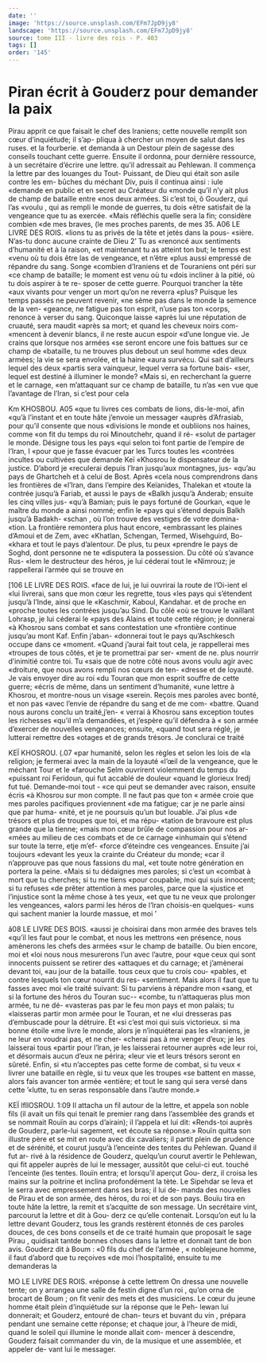 ```yaml
---
date: ''
image: 'https://source.unsplash.com/EFm7JpD9jy8'
landscape: 'https://source.unsplash.com/EFm7JpD9jy8'
source: tome III - livre des rois - P. 403
tags: []
order: '145'
---
```


# Piran écrit à Gouderz pour demander la paix

Pirau apprit ce que faisait le chef des Iraniens; cette nouvelle remplit son cœur d’inquiétude; il s’ap-
pliqua à chercher un moyen de salut dans les ruses. et la fourberie. et demanda à un Destour plein de sagesse des conseils touchant cette guerre. Ensuite il ordonna, pour dernière ressource, à un secrétaire d’écrire une lettre. qu’il adressait au Pehlewan.
ll commença la lettre par des louanges du Tout- Puissant, de Dieu qui était son asile contre les em- bûches du méchant Div, puis il continua ainsi : iule «demande en public et en secret au Créateur du «monde qu’il n’y ait plus de champ de bataille entre
«nos deux armées. Si c’est toi, ô Gouderz, qui l’as
«voulu , qui as rempli le monde de guerres, tu dois «être satisfait de la vengeance que tu as exercée. «Mais réfléchis quelle sera la fin; considère combien
«de mes braves, (le mes proches parents, de mes 35.
A06 LE LIVRE DES ROIS.
«lions tu as privés de la tête et jetés dans la pous- «sière. N’as-tu donc aucune crainte de Dieu 2’ Tu as «renoncé aux sentiments d’humanité et à la raison,
«et maintenant tu as atteint ton but; le temps est «venu où tu dois être las de vengeance, et n’être
«plus aussi empressé de répandre du sang. Songe «combien d’Iraniens et de Touraniens ont péri sur
«ce champ de bataille; le moment est venu où tu «dois incliner à la pitié, où tu dois aspirer à te re-
sposer de cette guerre. Pourquoi trancher la tête «aux vivants pour venger un mort qu’on ne reverra «plus? Puisque les temps passés ne peuvent revenir, «ne sème pas dans le monde la semence de la ven- «geance, ne fatigue pas ton esprit, n’use pas ton «corps, renonce à verser du sang. Quiconque laisse «après lui une réputation de cruauté, sera maudit «après sa mort; et quand les cheveux noirs com- «mencent à devenir blancs, il ne reste aucun espoir «d’une longue vie. Je crains que lorsque nos armées
«se seront encore une fois battues sur ce champ de «bataille, tu ne trouves plus debout un seul homme «des deux armées; la vie se sera envolée, et la haine «aura survécu. Qui sait d’ailleurs lequel des deux «partis sera vainqueur, lequel verra sa fortune bais- «ser, lequel est destiné à illuminer le monde?
«Mais si, en recherchant la guerre et le carnage, «en m’attaquant sur ce champ de bataille, tu n’as
«en vue que l’avantage de l’lran, si c’est pour cela

Km KHOSBOU. A05 «que tu livres ces combats de lions, dis-le-moi, afin
«qu’à l’instant et en toute hâte j’envoie un messager
«auprès d’Afrasiab, pour qu’il consente que nous «divisions le monde et oubliions nos haines, comme «on fit du temps du roi Minoutchehr, quand il ré- «solut de partager le monde. Désigne tous les pays «qui selon toi font partie de l’empire de l’lran,
I «pour que je fasse évacuer par les Turcs toutes les «contrées incultes ou cultivées que demande Keï «Khosrou le dispensateur de la justice. D’abord je «reculerai depuis l’lran jusqu’aux montagnes, jus- «qu’au pays de Ghartcheh et à celui de Bost. Après «cela nous comprendrons dans les frontières de «l’lran, dans l’empire des Keïanides, Thalekan et
«toute la contrée jusqu’à Fariab, et aussi le pays de «Balkh jusqu’à Anderab; ensuite les cinq villes jus- «qu’à Bamian; puis le pays fortuné de Gourkan,
«que le maître du monde a ainsi nommé; enfin le «pays qui s’étend depuis Balkh jusqu’à Badakh-
«schan , où l’on trouve des vestiges de votre domina- «tion. La frontière remontera plus haut encore, «embrassant les plaines d’Amoui et de Zem, avec «Khatlan, Schengan, Termed, Wisehguird, Bo- «khara et tout le pays d’alentour. De plus, tu peux «prendre le pays de Soghd, dont personne ne te «disputera la possession. Du côté où s’avance Rus-
«lem le destructeur des héros, je lui céderai tout le «Nimrouz; je rappellerai l’armée qui se trouve en

[106 LE LIVRE DES ROIS.
«face de lui, je lui ouvrirai la route de l’Oi-ient el
«lui livrerai, sans que mon cœur les regrette, tous «les pays qui s’étendent jusqu’à l’Inde, ainsi que le
«Kaschmir, Kaboul, Kandahar. et de proche en «proche toutes les contrées jusqu’au Sind. Du côlé
«où se trouve le vaillant Lohrasp, je lui céderai le
«pays des Alains et toute cette région; je donnerai
«à Khosrou sans combat et sans contestation une «frontière continue jusqu’au mont Kaf. Enfin j’aban-
«donnerai tout le pays qu’Aschkesch occupe dans ce «moment.
«Quand j’aurai fait tout cela, je rappellerai mes «troupes de tous côtés, et je te promettrai par ser- «ment de ne. plus nourrir d’inimitié contre toi. Tu
«sais que de notre côté nous avons voulu agir avec «droiture, que nous avons rempli nos cœurs de ten- «dresse et de loyauté. Je vais envoyer dire au roi «du Touran que mon esprit souffre de cette guerre; «écris de même, dans un sentiment d’humanité,
«une lettre à Khosrou, et montre-nous un visage «serein. Reçois mes paroles avec bonté, et non pas «avec l’envie de répandre du sang et de me com- «battre. Quand nous aurons conclu un traité,j’en-
« verrai à Khosrou sans exception toutes les richesses «qu’il m’a demandées, et j’espère qu’il défendra à
« son armée d’exercer de nouvelles vengeances; ensuite, «quand tout sera réglé, je lutterai remettre des «otages et de grands trésors. Je conclurai ce traité

KEÏ KHOSROU. (.07 «par humanité, selon les règles et selon les lois de
«la religion; je fermerai avec la main de la loyauté «l’œil de la vengeance, que le méchant Tour et le «farouche Selm ouvrirent violemment du temps du «puissant roi Feridoun, qui fut accablé de douleur «quand le glorieux Iredj fut tué. Demande-moi tout - «ce qui peut se demander avec raison, ensuite écris «à Khosrou sur mon compte. Il ne faut pas que ton « armée croie que mes paroles pacifiques proviennent «de ma fatigue; car je ne parle ainsi que par huma- «nité, et je ne poursuis qu’un but louable. J’ai plus
«de trésors et plus de troupes que toi, et ma répu- «tation de bravoure est plus grande que la tienne; «mais mon cœur brûle de compassion pour nos ar- «mées au milieu de ces combats et de ce carnage «inhumain qui s’étend sur toute la terre, etje m’ef-
«force d’éteindre ces vengeances. Ensuite j’ai toujours «devant les yeux la crainte du Créateur du monde; «car il n’approuve pas que nous fassions du mal,
«et toute notre génération en portera la peine.
«Mais si tu dédaignes mes paroles; si c’est un
«combat à mort que tu cherches; si tu me tiens
«pour coupable, moi qui suis innocent; si tu refuses
«de prêter attention à mes paroles, parce que la «justice et l’injustice sont la même chose à tes yeux,
«et que tu ne veux que prolonger les vengeances, «alors parmi les héros de l’lran choisis-en quelques-
«uns qui sachent manier la lourde massue, et moi ’

â08 LE LIVRE DES BOIS.
«aussi je choisirai dans mon armée des braves tels «qu’il les faut pour le combat, et nous les mettrons
«en présence, nous amènerons les chefs des armées
«sur le champ de bataille. Ou bien encore, moi et «loi nous nous mesurerons l’un avec l’autre, pour
«que ceux qui sont innocents puissent se retirer des «attaques et du carnage; et j’amènerai devant toi,
«au jour de la bataille. tous ceux que tu crois cou- «pables, et contre lesquels ton cœur nourrit du res- «sentiment. Mais alors il faut que tu fasses avec moi «le traité suivant: Si tu parviens à répandre mon «sang, et si la fortune des héros du Touran suc-- «combe, tu n’attaqueras plus mon armée, tu ne dé- «vasteras pas par le feu mon pays et mon palais; tu «laisseras partir mon armée pour le Touran, et ne «lui dresseras pas d’embuscade pour la détruire. Et
«si c’est moi qui suis victorieux. si ma bonne étoile
«me livre le monde, alors je n’inquiéterai pas les
«Iraniens, je ne leur en voudrai pas, et ne cher- «cherai pas à me venger d’eux; je les laisserai tous «partir pour l’lran, je les laisserai retourner auprès
«de leur roi, et désormais aucun d’eux ne périra;
«leur vie et leurs trésors seront en sûreté. Enfin, si
«tu n’acceptes pas cette forme de combat, si tu veux
« livrer une bataille en règle, si tu veux que les troupes «se battent en masse, alors fais avancer ton armée
«entière; et tout le sang qui sera versé dans cette ’«lutte, tu en seras responsable dans l’autre monde.»

KEÏ lfllOSROU. 1:09 Il attacha un fil autour de la lettre, et appela son noble fils (il avait un fils qui tenait le premier
rang dans l’assemblée des grands et se nommait Rouïn au corps d’airain); il l’appela et lui dit: «Rends-toi auprès de Gouderz, parle-lui sagement, «et écoute sa réponse.» Rouïn quitta son illustre
père et se mit en route avec dix cavaliers; il partit plein de prudence et de sérénité, et courut jusqu’à
l’enceinte des tentes du Pehlewan. Quand il fut ar- rivé à la résidence de Gouderz, quelqu’un courut
avertir le Pehlewan, qui fit appeler auprès de lui le messager, aussitôt que celui-ci eut. touché l’enceinte
(les tentes. Ilouïn entra; et lorsqu’il aperçut Gou-
derz, il croisa les mains sur la poitrine et inclina profondément la tète. Le Sipehdar se leva et le serra avec empressement dans ses bras; il lui de- manda des nouvelles de Pirau et de son armée, des héros, du roi et de son pays. Bouïu tira en toute
hâte la lettre, la remit et s’acquitte de son message.
Un secrétaire vint, parcourut la lettre et dit à Gou- derz ce qu’elle contenait. Lorsqu’on eut lu la lettre
devant Gouderz, tous les grands restèrent étonnés de
ces paroles douces, de ces bons conseils et de ce traité humain que proposait le sage Pirau , quidisait tantde bonnes choses dans la lettre et donnait tant de bon avis.
Gouderz dit à Boum : «0 fils du chef de l’armée , « noblejeune homme, il faut d’abord que tu reçoives «de moi l’hospitalité, ensuite tu me demanderas la

MO LE LIVRE DES ROIS.
«réponse à cette lettrem On dressa une nouvelle tente; on y arrangea une salle de festin digne d’un
roi , qu’on orna de brocart de Boum ; on fit venir des mets et des musiciens. Le cœur du jeune homme était plein d’inquiétude sur la réponse que le Peh-
lewan lui donnerait; et Gouderz, entouré de chan- teurs et buvant du vin , prépara pendant une semaine cette réponse; et chaque jour, à l’heure de midi,
quand le soleil qui illumine le monde allait com- mencer à descendre, Gouderz faisait commander du vin, de la musique et une assemblée, et appeler de- vant lui le messager.
